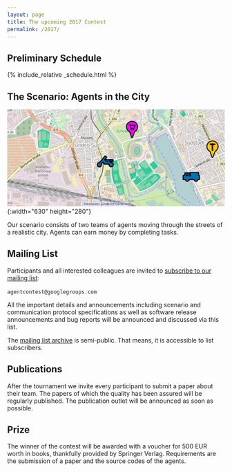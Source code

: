 ```yaml
---
layout: page
title: The upcoming 2017 Contest
permalink: /2017/
---
```


Preliminary Schedule
--------------------

{% include_relative _schedule.html %}

The Scenario: Agents in the City
--------------------------------

![Agents in the City](/2016/banner.jpg){:width="630" height="280"}

Our scenario consists of two teams of agents moving through the streets of a realistic city.
Agents can earn money by completing tasks.


<!-- Downloads
---------

<div class="actions">
  <a href="/2016/massim-2016-1.3.2-bin.tar.gz" title="massim-2016-1.3.2-bin.tar.gz">
    <span class="title">Preview package</span>
    <br>
    <span class="filename">massim-2016-1.3.2-bin.tar.gz</span>
    <br>
    <span class="filename">(requires Java 8 to run)</span>
  </a>
</div>

<table>
  <thead>
    <tr>
      <th>Your client</th>
      <th>The server</th>
    </tr>
  </thead>
  <tbody>
    <tr>
      <td width="50%">The package contains dummy agents for several platforms:
        <ul>
          <li>Jason/Eismassim (Java & AgentSpeak)</li>
          <li>Pyson (Python & AgentSpeak)</li>
          <li>Java</li>
        </ul>

        There have also always been teams that implemented the communication protocol themselves.
      </td>
      <td>Unpack the software package and start the contest server for development and testing. In a shell: <code>java -jar server.jar</code>
        We will host a shared server for the final online tournament.
      </td>
    </tr>
  </tbody>
</table>

**Problems?** Just write to the mailing list. **No problems?** *Register yourself to the mailing list anyway and write us a short hello message.*
-->

Mailing List
------------

Participants and all interested colleagues are invited to [subscribe to our
mailing list](https://groups.google.com/forum/#!forum/agentcontest):

`agentcontest@googlegroups.com`

All the important details and announcements including scenario and communication protocol specifications as well as software release announcements and bug reports will be announced and discussed via this list.

The [mailing list archive](https://groups.google.com/forum/#!forum/agentcontest) is semi-public. That means, it is accessible to list subscribers.

Publications
------------

After the tournament we invite every participant to submit a paper
about their team. The papers of which the quality has been assured
will be regularly published. The publication outlet will be announced
as soon as possible.

Prize
-----

The winner of the contest will be awarded with a voucher for
500 EUR worth in books, thankfully provided by Springer Verlag.
Requirements are the submission of a paper and the source codes
of the agents.

